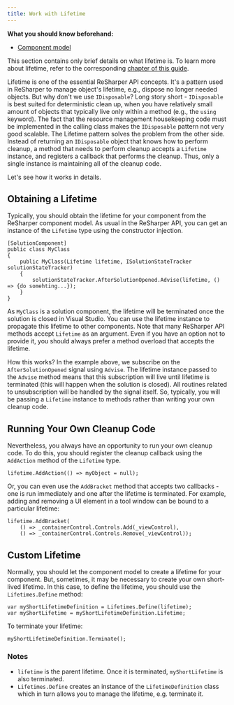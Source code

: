 ```yaml
---
title: Work with Lifetime
---
```


**What you should know beforehand:**
* [Component model](/HowTo/ObtainComponentsInRuntime.md)

This section contains only brief details on what lifetime is. To learn more about lifetime, refer to the corresponding [chapter of this guide](/Platform/Lifetime.md).

Lifetime is one of the essential ReSharper API concepts. It's a pattern used in ReSharper to manage object's lifetime, e.g., dispose no longer needed objects. But why don't we use `IDisposable`? Long story short - `IDisposable` is best suited for deterministic clean up, when you have relatively small amount of objects that typically live only within a method (e.g., the `using` keyword). The fact that the resource management housekeeping code must be implemented in the calling class makes the `IDisposable` pattern not very good scalable. The Lifetime pattern solves the problem from the other side. Instead of returning an `IDisposable` object that knows how to perform cleanup, a method that needs to perform cleanup accepts a `Lifetime` instance, and registers a callback that performs the cleanup. Thus, only a single instance is maintaining all of the cleanup code. 

Let's see how it works in details.

## Obtaining a Lifetime
Typically, you should obtain the lifetime for your component from the ReSharper component model. As usual in the ReSharper API, you can get an instance of the `Lifetime` type using the constructor injection. 
```
[SolutionComponent]
public class MyClass
{
    public MyClass(Lifetime lifetime, ISolutionStateTracker solutionStateTracker)
    {
        solutionStateTracker.AfterSolutionOpened.Advise(lifetime, () => {do somehting...});
    }
}
```

As `MyClass` is a solution component, the lifetime will be terminated once the solution is closed in Visual Studio. You can use the lifetime instance to propagate this lifetime to other components. Note that many ReSharper API methods accept `Lifetime` as an argument. Even if you have an option not to provide it, you should always prefer a method overload that accepts the lifetime.

How this works? In the example above, we subscribe on the `AfterSolutionOpened` signal using `Advise`. The lifetime instance passed to the `Advise` method means that this subscription will live until lifetime is terminated (this will happen when the solution is closed). All routines related to unsubscription will be handled by the signal itself. So, typically, you will be passing a `Lifetime` instance to methods rather than writing your own cleanup code.  

## Running Your Own Cleanup Code
Nevertheless, you always have an opportunity to run your own cleanup code. To do this, you should register the cleanup callback using the `AddAction` method of the `Lifetime` type.
```
lifetime.AddAction(() => myObject = null);
```
Or, you can even use the `AddBracket` method that accepts two callbacks - one is run immediately and one after the lifetime is terminated. For example, adding and removing a UI element in a tool window can be bound to a particular lifetime:
```
lifetime.AddBracket(
    () => _containerControl.Controls.Add(_viewControl),
    () => _containerControl.Controls.Remove(_viewControl));
```
                        
## Custom Lifetime
Normally, you should let the component model to create a lifetime for your component. But, sometimes, it may be necessary to create your own short-lived lifetime. In this case, to define the lifetime, you should use the `Lifetimes.Define` method:
```
var myShortLifetimeDefinition = Lifetimes.Define(lifetime);
var myShortLifetime = myShortLifetimeDefinition.Lifetime;
```
To terminate your lifetime:
```
myShortLifetimeDefinition.Terminate();
```
### Notes
* `lifetime` is the parent lifetime. Once it is terminated, `myShortLifetime` is also terminated.
* `Lifetimes.Define` creates an instance of the `LifetimeDefinition` class which in turn allows you to manage the lifetime, e.g. terminate it.
